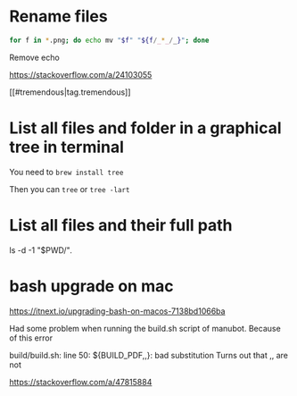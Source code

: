 
# Rename files

```bash
for f in *.png; do echo mv "$f" "${f/_*_/_}"; done
```

Remove echo 

https://stackoverflow.com/a/24103055

[[#tremendous|tag.tremendous]]

# List all files and folder in a graphical tree in terminal

You need to 
`brew install tree`

Then you can `tree` or `tree -lart`
# List all files and their full path

ls -d -1 "$PWD/"*.*


# bash upgrade on mac

https://itnext.io/upgrading-bash-on-macos-7138bd1066ba

Had some problem when running the build.sh script of manubot.
Because of this error 

build/build.sh: line 50: ${BUILD_PDF,,}: bad substitution
Turns out that ,, are not 

https://stackoverflow.com/a/47815884

